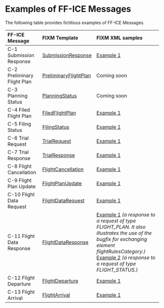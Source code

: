 # Examples of FF-ICE Messages

The following table provides fictitious examples of FF-ICE Messages.

| FF-ICE Message | FIXM Template | FIXM XML samples |
|:-|:-|:-|
| C-1 Submission Response       | [SubmissionResponse][FficeSR]            |  [Example 1][FficeSR_Example_1]    |
| C-2 Preliminary Flight Plan   | [PreliminaryFlightPlan][FficePFP]        |  Coming soon                       |
| C-3 Planning Status           | [PlanningStatus][FficePS]                |  Coming soon                       |
| C-4 Filed Flight Plan         | [FiledFlightPlan][FficeFFP]              |  [Example 1][FficeFFP_Example_1]   |
| C-5 Filing Status             | [FilingStatus][FficeFS]                  |  [Example 1][FficeFS_Example_1]    |
| C-6 Trial Request             | [TrialRequest][FficeTRQ]                 |  [Example 1][FficeTRQ_Example_1]   |
| C-7 Trial Response            | [TrialResponse][FficeTRP]                |  [Example 1][FficeTRP_Example_1]   |
| C-8 Flight Cancellation       | [FlightCancellation][FficeFC]            |  [Example 1][FficeFC_Example_1]    |
| C-9 Flight Plan Update        | [FlightPlanUpdate][FficeFPU]             |  [Example 1][FficeFPU_Example_1]   |
| C-10 Flight Data Request      | [FlightDataRequest][FficeFDRQ]           |  [Example 1][FficeFDRQ_Example_1]  |
| C-11 Flight Data Response     | [FlightDataResponse][FficeFDRP]          |  [Example 1][FficeFDRP_Example_1] *(a response to a request of type FLIGHT_PLAN. It also illustrates the use of the bugfix for exchanging element flightRulesCategory.)* <br> [Example 2][FficeFDRP_Example_2] *(a response to a request of type FLIGHT_STATUS.)* |
| C-12 Flight Departure         | [FlightDeparture][FficeFD]               |  [Example 1][FficeFD_Example_1]    |
| C-13 Flight Arrival           | [FlightArrival][FficeFA]                 |  [Example 1][FficeFA_Example_1]    |


[FficeFFP]: https://www.fixm.aero/releases/FFICE-Msg-1.1.0/schemas/applications/fficemessage/fficetemplates/filedflightplan/FiledFlightPlan.xsd
[FficeFS]: https://www.fixm.aero/releases/FFICE-Msg-1.1.0/schemas/applications/fficemessage/fficetemplates/filingstatus/FilingStatus.xsd
[FficeFA]: https://www.fixm.aero/releases/FFICE-Msg-1.1.0/schemas/applications/fficemessage/fficetemplates/flightarrival/FlightArrival.xsd
[FficeFC]: https://www.fixm.aero/releases/FFICE-Msg-1.1.0/schemas/applications/fficemessage/fficetemplates/flightcancellation/FlightCancellation.xsd
[FficeFDRQ]: https://www.fixm.aero/releases/FFICE-Msg-1.1.0/schemas/applications/fficemessage/fficetemplates/flightdatarequest/FlightDataRequest.xsd
[FficeFDRP]: https://www.fixm.aero/releases/FFICE-Msg-1.1.0/schemas/applications/fficemessage/fficetemplates/flightdataresponse/FlightDataResponse.xsd
[FficeFD]: https://www.fixm.aero/releases/FFICE-Msg-1.1.0/schemas/applications/fficemessage/fficetemplates/flightdeparture/FlightDeparture.xsd
[FficeFPU]: https://www.fixm.aero/releases/FFICE-Msg-1.1.0/schemas/applications/fficemessage/fficetemplates/flightplanupdate/FlightPlanUpdate.xsd
[FficePS]: https://www.fixm.aero/releases/FFICE-Msg-1.1.0/schemas/applications/fficemessage/fficetemplates/planningstatus/PlanningStatus.xsd
[FficePFP]: https://www.fixm.aero/releases/FFICE-Msg-1.1.0/schemas/applications/fficemessage/fficetemplates/preliminaryflightplan/PreliminaryFlightPlan.xsd
[FficeSR]: https://www.fixm.aero/releases/FFICE-Msg-1.1.0/schemas/applications/fficemessage/fficetemplates/submissionresponse/SubmissionResponse.xsd
[FficeTRQ]: https://www.fixm.aero/releases/FFICE-Msg-1.1.0/schemas/applications/fficemessage/fficetemplates/trialrequest/TrialRequest.xsd
[FficeTRP]: https://www.fixm.aero/releases/FFICE-Msg-1.1.0/schemas/applications/fficemessage/fficetemplates/trialresponse/TrialResponse.xsd

[FficeFFP_Example_1]: .//assets/downloads/C-4_Filed_Flight_Plan_EXAMPLE_001.xml
[FficeFS_Example_1]: .//assets/downloads/C-5_Filing_Status_EXAMPLE_001.xml
[FficeFA_Example_1]: .//assets/downloads/C-13_Flight_Arrival_EXAMPLE_001.xml
[FficeFC_Example_1]: .//assets/downloads/C-8_Flight_Cancellation_EXAMPLE_001.xml
[FficeFDRQ_Example_1]: .//assets/downloads/C-10_Flight_Data_Request_EXAMPLE_001.xml
[FficeFDRP_Example_1]: .//assets/downloads/C-11_Flight_Data_Response_EXAMPLE_001.xml
[FficeFDRP_Example_2]: .//assets/downloads/C-11_Flight_Data_Response_EXAMPLE_002.xml
[FficeFD_Example_1]: .//assets/downloads/C-12_Flight_Departure_EXAMPLE_001.xml
[FficeFPU_Example_1]: .//assets/downloads/C-9_Flight_Plan_Update_EXAMPLE_001.xml
[FficeSR_Example_1]: .//assets/downloads/C-1_Submission_Response_EXAMPLE_001.xml
[FficeTRQ_Example_1]: .//assets/downloads/C-6_Trial_Request_EXAMPLE_001.xml
[FficeTRP_Example_1]: .//assets/downloads/C-7_Trial_Response_EXAMPLE_001.xml








